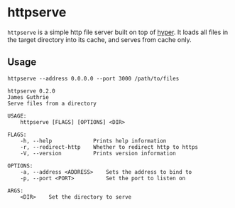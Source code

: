 # httpserve

`httpserve` is a simple http file server built on top of [hyper](https://hyper.rs). It loads all files in the target directory into its cache, and serves from cache only.

## Usage

```
httpserve --address 0.0.0.0 --port 3000 /path/to/files
```

```
httpserve 0.2.0
James Guthrie
Serve files from a directory

USAGE:
    httpserve [FLAGS] [OPTIONS] <DIR>

FLAGS:
    -h, --help             Prints help information
    -r, --redirect-http    Whether to redirect http to https
    -V, --version          Prints version information

OPTIONS:
    -a, --address <ADDRESS>    Sets the address to bind to
    -p, --port <PORT>          Set the port to listen on

ARGS:
    <DIR>    Set the directory to serve
```
